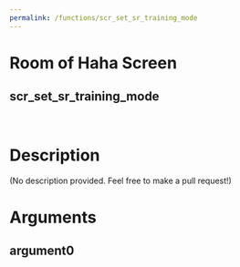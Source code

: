 ```yaml
---
permalink: /functions/scr_set_sr_training_mode
---
```

# Room of Haha Screen  
## scr_set_sr_training_mode  
&nbsp;  
# Description  
(No description provided. Feel free to make a pull request!) 
&nbsp;  
# Arguments
## argument0

&nbsp;  


